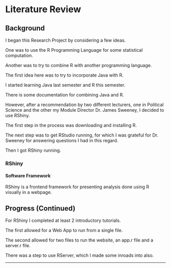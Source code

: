 # Literature Review

## Background

I began this Research Project by considering a few ideas.

One was to use the R Programming Language for some statistical computation.

Another was to try to combine R with another programming language.

The first idea here was to try to incorporate Java with R.

I started learning Java last semester and R this semester.

There is some documentation for combining Java and R.

However, after a recommendation by two different lecturers, one in Political Science and the other my Module Director Dr. James Sweeney, I decided to use RShiny.

The first step in the process was downloading and installing R.

The next step was to get RStudio running, for which I was grateful for Dr. Sweeney for answering questions I had in this regard.

Then I got RShiny running.

### RShiny

#### Software Framework

RShiny is a frontend framework for presenting analysis done using R visually in a webpage.

## Progress (Continued)

For RShiny I completed at least 2 introductory tutorials.

The first allowed for a Web App to run from a single file.

The second allowed for two files to run the website, an app.r file and a server.r file.

There was a step to use RServer, which I made some inroads into also.

____



